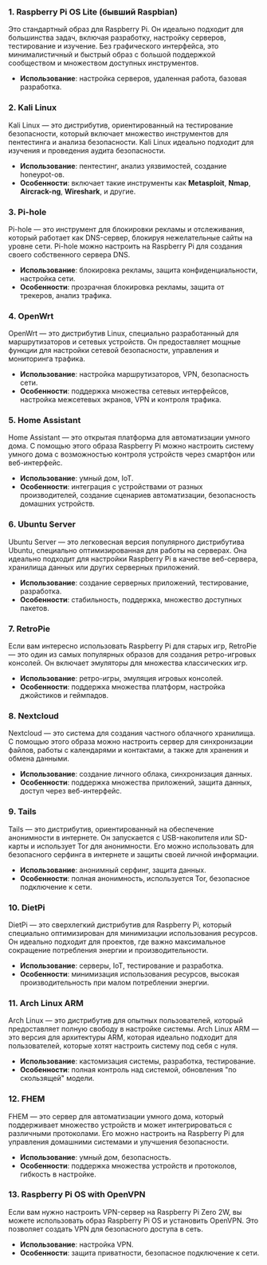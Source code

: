 ### 1. **Raspberry Pi OS Lite (бывший Raspbian)**

Это стандартный образ для Raspberry Pi. Он идеально подходит для большинства задач, включая разработку, настройку серверов, тестирование и изучение. Без графического интерфейса, это минималистичный и быстрый образ с большой поддержкой сообществом и множеством доступных инструментов.

- **Использование**: настройка серверов, удаленная работа, базовая разработка.

### 2. **Kali Linux**

Kali Linux — это дистрибутив, ориентированный на тестирование безопасности, который включает множество инструментов для пентестинга и анализа безопасности. Kali Linux идеально подходит для изучения и проведения аудита безопасности.

- **Использование**: пентестинг, анализ уязвимостей, создание honeypot-ов.
- **Особенности**: включает такие инструменты как **Metasploit**, **Nmap**, **Aircrack-ng**, **Wireshark**, и другие.

### 3. **Pi-hole**

Pi-hole — это инструмент для блокировки рекламы и отслеживания, который работает как DNS-сервер, блокируя нежелательные сайты на уровне сети. Pi-hole можно настроить на Raspberry Pi для создания своего собственного сервера DNS.

- **Использование**: блокировка рекламы, защита конфиденциальности, настройка сети.
- **Особенности**: прозрачная блокировка рекламы, защита от трекеров, анализ трафика.

### 4. **OpenWrt**

OpenWrt — это дистрибутив Linux, специально разработанный для маршрутизаторов и сетевых устройств. Он предоставляет мощные функции для настройки сетевой безопасности, управления и мониторинга трафика.

- **Использование**: настройка маршрутизаторов, VPN, безопасность сети.
- **Особенности**: поддержка множества сетевых интерфейсов, настройка межсетевых экранов, VPN и контроля трафика.

### 5. **Home Assistant**

Home Assistant — это открытая платформа для автоматизации умного дома. С помощью этого образа Raspberry Pi можно настроить систему умного дома с возможностью контроля устройств через смартфон или веб-интерфейс.

- **Использование**: умный дом, IoT.
- **Особенности**: интеграция с устройствами от разных производителей, создание сценариев автоматизации, безопасность домашних устройств.

### 6. **Ubuntu Server**

Ubuntu Server — это легковесная версия популярного дистрибутива Ubuntu, специально оптимизированная для работы на серверах. Она идеально подходит для настройки Raspberry Pi в качестве веб-сервера, хранилища данных или других серверных приложений.

- **Использование**: создание серверных приложений, тестирование, разработка.
- **Особенности**: стабильность, поддержка, множество доступных пакетов.

### 7. **RetroPie**

Если вам интересно использовать Raspberry Pi для старых игр, RetroPie — это один из самых популярных образов для создания ретро-игровых консолей. Он включает эмуляторы для множества классических игр.

- **Использование**: ретро-игры, эмуляция игровых консолей.
- **Особенности**: поддержка множества платформ, настройка джойстиков и геймпадов.

### 8. **Nextcloud**

Nextcloud — это система для создания частного облачного хранилища. С помощью этого образа можно настроить сервер для синхронизации файлов, работы с календарями и контактами, а также для хранения и обмена данными.

- **Использование**: создание личного облака, синхронизация данных.
- **Особенности**: поддержка множества приложений, защита данных, доступ через веб-интерфейс.

### 9. **Tails**

Tails — это дистрибутив, ориентированный на обеспечение анонимности в интернете. Он запускается с USB-накопителя или SD-карты и использует Tor для анонимности. Его можно использовать для безопасного серфинга в интернете и защиты своей личной информации.

- **Использование**: анонимный серфинг, защита данных.
- **Особенности**: полная анонимность, используется Tor, безопасное подключение к сети.

### 10. **DietPi**

DietPi — это сверхлегкий дистрибутив для Raspberry Pi, который специально оптимизирован для минимизации использования ресурсов. Он идеально подходит для проектов, где важно максимальное сокращение потребления энергии и производительности.

- **Использование**: серверы, IoT, тестирование и разработка.
- **Особенности**: минимизация использования ресурсов, высокая производительность при малом потреблении энергии.

### 11. **Arch Linux ARM**

Arch Linux — это дистрибутив для опытных пользователей, который предоставляет полную свободу в настройке системы. Arch Linux ARM — это версия для архитектуры ARM, которая идеально подходит для пользователей, которые хотят настроить систему под себя с нуля.

- **Использование**: кастомизация системы, разработка, тестирование.
- **Особенности**: полная контроль над системой, обновления "по скользящей" модели.

### 12. **FHEM**

FHEM — это сервер для автоматизации умного дома, который поддерживает множество устройств и может интегрироваться с различными протоколами. Его можно настроить на Raspberry Pi для управления домашними системами и улучшения безопасности.

- **Использование**: умный дом, безопасность.
- **Особенности**: поддержка множества устройств и протоколов, гибкость в настройке.

### 13. **Raspberry Pi OS with OpenVPN**

Если вам нужно настроить VPN-сервер на Raspberry Pi Zero 2W, вы можете использовать образ Raspberry Pi OS и установить OpenVPN. Это позволяет создать VPN для безопасного доступа в сеть.

- **Использование**: настройка VPN.
- **Особенности**: защита приватности, безопасное подключение к сети.
